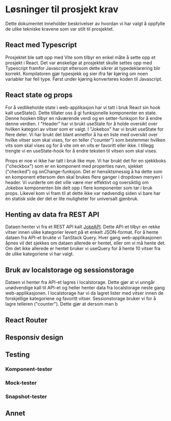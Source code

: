 # Løsninger til prosjekt krav

Dette dokumentet inneholder beskrivelser av hvordan vi har valgt å oppfylle de ulike tekniske kravene som var stilt til prosjektet. 

## React med Typescript

Prosjektet ble satt opp med Vite som tilbyr en enkel måte å sette opp et prosjekt i React. Det var ønskelige at prosjektet skulle settes opp med Typescript framfor Javascript ettersom dette sikrer at typedeklarering blir korrekt. Kompilatoren gjør typesjekk og sier ifra før kjøring om noen variabler har feil type. Først under kjøring konverteres koden til Javascript.

## React state og props

For å vedlikeholde state i web-applikasjon har vi tatt i bruk React sin hook kalt useState(). Dette tillater oss å gi funksjonelle komponenter en state. Denne hooken tilbyr en nåværende verdi og en setter-funksjon for å endre denne verdien. I "Header" har vi brukt useState for å holde oversikt over hvilken kategori av vitser som er valgt. I "Jokebox" har vi brukt useState for flere deler. Vi har brukt det blant annetfor å ha en liste med oversikt over hvilke vitser som skal vises, for en teller ("counter") som bestemmer hvilken vits som skal vises og for å vite om en vits er favoritt eller ikke. I tillegg trengte vi en useState-hook for å endre teksten til vitsen som skal vises.

Props er noe vi ikke har tatt i bruk like mye. Vi har brukt det for en sjekkboks ("checkbox") som er en komponent med properties navn, sjekket ("checked") og onChange-funksjon. Det er hensiktsmessig å ha dette som en komponent ettersom den skal brukes flere ganger i dropdown menyen i header. Vi vurderte om det ville være mer effektivt og oversiktlig om Jokebox komponenten ble delt opp i flere komponenter som tar i bruk props. Likevel kom vi fram til at dette ikke var nødvendig siden vi bare har én statisk side der det er lite muligheter for universalt gjenbruk.

## Henting av data fra REST API

Dataen henter vi fra et REST API kalt [JokeAPI](https://sv443.net/jokeapi/v2/). Dette API-et tilbyr en rekke vitser innen ulike kategorier levert på et enkelt JSON-format. For å hente dataen fra API-et brukte vi TanStack Query. Hver gang web-applikasjonen åpnes vil det sjekkes om dataen allerede er hentet, eller om vi må hente det. Om det ikke allerede er hentet bruker vi useQuery for å hente 10 vitser fra de ulike kategoriene vi har valgt.

## Bruk av localstorage og sessionstorage

Dataen vi henter fra API-et lagres i localstorage. Dette gjør at vi unngår unødvendige kall til API-et og heller henter data fra localstorage neste gang web-applikasjonen. I localstorage har vi da lagret lister med vitser innen de forskjellige kategoriene og favoritt vitser. Sessionstorage bruker vi for å lagre telleren ("counter"). Dette gjør at dersom man b
## React Router

## Responsiv design

## Testing

### Komponent-tester

### Mock-tester

### Snapshot-tester

## Annet
